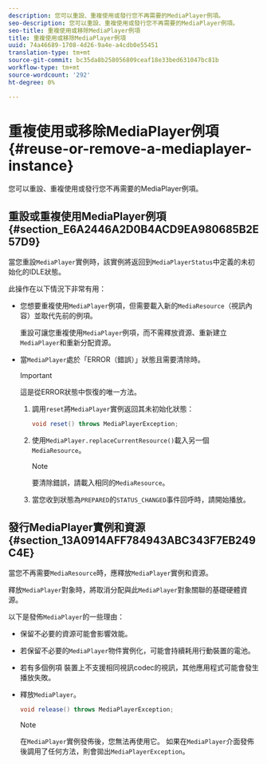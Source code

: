 ```yaml
---
description: 您可以重設、重複使用或發行您不再需要的MediaPlayer例項。
seo-description: 您可以重設、重複使用或發行您不再需要的MediaPlayer例項。
seo-title: 重複使用或移除MediaPlayer例項
title: 重複使用或移除MediaPlayer例項
uuid: 74a46689-1708-4d26-9a4e-a4cdb0e55451
translation-type: tm+mt
source-git-commit: bc35da8b258056809ceaf18e33bed631047bc81b
workflow-type: tm+mt
source-wordcount: '292'
ht-degree: 0%

---
```



# 重複使用或移除MediaPlayer例項{#reuse-or-remove-a-mediaplayer-instance}

您可以重設、重複使用或發行您不再需要的MediaPlayer例項。

## 重設或重複使用MediaPlayer例項{#section_E6A2446A2D0B4ACD9EA980685B2E57D9}

當您重設`MediaPlayer`實例時，該實例將返回到`MediaPlayerStatus`中定義的未初始化的IDLE狀態。

此操作在以下情況下非常有用：

* 您想要重複使用`MediaPlayer`例項，但需要載入新的`MediaResource`（視訊內容）並取代先前的例項。

   重設可讓您重複使用`MediaPlayer`例項，而不需釋放資源、重新建立`MediaPlayer`和重新分配資源。

* 當`MediaPlayer`處於「ERROR（錯誤）」狀態且需要清除時。

   >[!IMPORTANT]
   >
   >這是從ERROR狀態中恢復的唯一方法。

   1. 調用`reset`將`MediaPlayer`實例返回其未初始化狀態：

      ```java
      void reset() throws MediaPlayerException; 
      ```

   1. 使用`MediaPlayer.replaceCurrentResource()`載入另一個`MediaResource`。

      >[!NOTE]
      >
      >要清除錯誤，請載入相同的`MediaResource`。

   1. 當您收到狀態為`PREPARED`的`STATUS_CHANGED`事件回呼時，請開始播放。

## 發行MediaPlayer實例和資源{#section_13A0914AFF784943ABC343F7EB249C4E}

當您不再需要`MediaResource`時，應釋放`MediaPlayer`實例和資源。

釋放`MediaPlayer`對象時，將取消分配與此`MediaPlayer`對象關聯的基礎硬體資源。

以下是發佈`MediaPlayer`的一些理由：

* 保留不必要的資源可能會影響效能。
* 若保留不必要的`MediaPlayer`物件實例化，可能會持續耗用行動裝置的電池。
* 若有多個例項
裝置上不支援相同視訊codec的視訊，其他應用程式可能會發生播放失敗。

* 釋放`MediaPlayer`。

   ```java
   void release() throws MediaPlayerException;
   ```

   >[!NOTE]
   >
   >在`MediaPlayer`實例發佈後，您無法再使用它。 如果在`MediaPlayer`介面發佈後調用了任何方法，則會拋出`MediaPlayerException`。